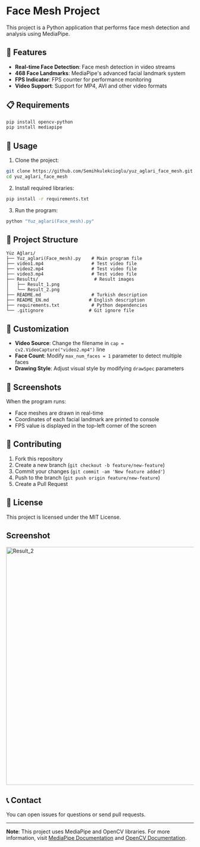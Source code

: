 # Face Mesh Project

This project is a Python application that performs face mesh detection and analysis using MediaPipe.

## 🚀 Features

- **Real-time Face Detection**: Face mesh detection in video streams
- **468 Face Landmarks**: MediaPipe's advanced facial landmark system
- **FPS Indicator**: FPS counter for performance monitoring
- **Video Support**: Support for MP4, AVI and other video formats

## 📋 Requirements

```bash
pip install opencv-python
pip install mediapipe
```

## 🎯 Usage

1. Clone the project:
```bash
git clone https://github.com/Semihkulekcioglu/yuz_aglari_face_mesh.git
cd yuz_aglari_face_mesh
```

2. Install required libraries:
```bash
pip install -r requirements.txt
```

3. Run the program:
```bash
python "Yuz_aglari(Face_mesh).py"
```

## 📁 Project Structure

```
Yüz Ağları/
├── Yuz_aglari(Face_mesh).py    # Main program file
├── video1.mp4                  # Test video file
├── video2.mp4                  # Test video file
├── video3.mp4                  # Test video file
├── Results/                     # Result images
│   ├── Result_1.png
│   └── Result_2.png
├── README.md                   # Turkish description
├── README_EN.md               # English description
├── requirements.txt            # Python dependencies
└── .gitignore                 # Git ignore file
```

## 🔧 Customization

- **Video Source**: Change the filename in `cap = cv2.VideoCapture("video2.mp4")` line
- **Face Count**: Modify `max_num_faces = 1` parameter to detect multiple faces
- **Drawing Style**: Adjust visual style by modifying `drawSpec` parameters

## 📸 Screenshots

When the program runs:
- Face meshes are drawn in real-time
- Coordinates of each facial landmark are printed to console
- FPS value is displayed in the top-left corner of the screen

## 🤝 Contributing

1. Fork this repository
2. Create a new branch (`git checkout -b feature/new-feature`)
3. Commit your changes (`git commit -am 'New feature added'`)
4. Push to the branch (`git push origin feature/new-feature`)
5. Create a Pull Request

## 📝 License

This project is licensed under the MIT License.

## Screenshot 
<img width="640" height="640" alt="Result_2" src="https://github.com/user-attachments/assets/cd724d27-4eed-4563-8d96-5d73efcf85fa" />

## 📞 Contact

You can open issues for questions or send pull requests.

---

**Note**: This project uses MediaPipe and OpenCV libraries. For more information, visit [MediaPipe Documentation](https://mediapipe.dev/) and [OpenCV Documentation](https://opencv.org/).
